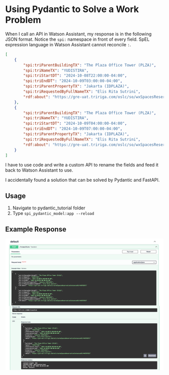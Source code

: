 # Using Pydantic to Solve a Work Problem

When I call an API in Watson Assistant, my response is in the following JSON format. Notice the `spi:` namespace in front of every field. SpEL expression language in Watson Assistant cannot reconcile `:`.

```json
[
    {
        "spi:triParentBuildingTX": "The Plaza Office Tower (PLZA)",
        "spi:triNameTX": "YUDISTIRA",
        "spi:triStartDT": "2024-10-08T22:00:00-04:00",
        "spi:triEndDT": "2024-10-09T03:00:00-04:00",
        "spi:triParentPropertyTX": "Jakarta (IDPLAZA)",
        "spi:triRequestedByFullNameTX": "Elis Rita Sutrini",
        "rdf:about": "https://gre-uat.tririga.com/oslc/so/wxSpacesReservationInstancesRS/448783971"
    },
    {
        "spi:triParentBuildingTX": "The Plaza Office Tower (PLZA)",
        "spi:triNameTX": "YUDISTIRA",
        "spi:triStartDT": "2024-10-09T04:00:00-04:00",
        "spi:triEndDT": "2024-10-09T07:00:00-04:00",
        "spi:triParentPropertyTX": "Jakarta (IDPLAZA)",
        "spi:triRequestedByFullNameTX": "Elis Rita Sutrini",
        "rdf:about": "https://gre-uat.tririga.com/oslc/so/wxSpacesReservationInstancesRS/448787653"
    }
]
```

I have to use code and write a custom API to rename the fields and feed it back to Watson Assistant to use.

I accidentally found a solution that can be solved by Pydantic and FastAPI.

## Usage

1. Navigate to pydantic_tutorial folder
2. Type `spi_pydantic_model:app --reload`

## Example Response

![FastAPI Screenshot](2024-10-15_12-37-42.jpg)
